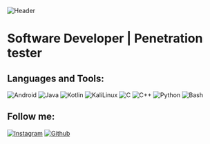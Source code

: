 ![Header](https://github.com/AlexITDev/AlexITDev/blob/main/assets/header.png)

# **Software Developer** | **Penetration tester**

## **Languages and Tools:**
![Android](https://img.shields.io/badge/Android-000000?style=for-the-badge&logo=android&logoColor=green)
![Java](https://img.shields.io/badge/Java-000000?style=for-the-badge&logo=java&logoColor=orange)
![Kotlin](https://img.shields.io/badge/Kotlin-000000?style=for-the-badge&logo=kotlin&logoColor=purpl)
![KaliLinux](https://img.shields.io/badge/Kali_Linux-000000?style=for-the-badge&logo=kalilinux&logoColor=blue)
![C](https://img.shields.io/badge/-C-090909?style=for-the-badge&logo=C&logoColor=6296CC)
![C++](https://img.shields.io/badge/-C++-090909?style=for-the-badge&logo=C%2b%2b&logoColor=6296CC)
![Python](https://img.shields.io/badge/-Python-090909?style=for-the-badge&logo=python&logoColor=green)
![Bash](https://img.shields.io/badge/-Bash-090909?style=for-the-badge&logo=bash&logoColor=6296CC)

## **Follow me:**

[![Instagram](https://img.shields.io/badge/Instagram-000000?style=for-the-badge&logo=instagram&logoColor=white)](https://instagram.com/alexitdev) 
[![Github](https://img.shields.io/badge/GitHub-100000?style=for-the-badge&logo=github&logoColor=white)](https://github.com/AlexITDev)
